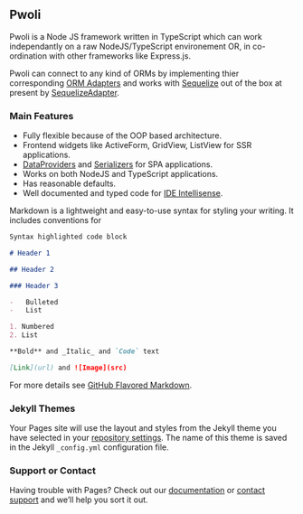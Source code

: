 ## Pwoli

Pwoli is a Node JS framework written in TypeScript which can work independantly on a raw NodeJS/TypeScript environement OR, in co-ordination with other frameworks like Express.js.

Pwoli can connect to any kind of ORMs by implementing thier corresponding [ORM Adapters](/pwoli/api-docs/classes/ORMAdapter.html) and works with [Sequelize](https://sequelize.org) out of the box at present by [SequelizeAdapter](/pwoli/api-docs/classes/SequelizeAdapter.html).

### Main Features

-   Fully flexible because of the OOP based architecture.
-   Frontend widgets like ActiveForm, GridView, ListView for SSR applications.
-   [DataProviders](/pwoli/api-docs/classes/DataProvider.html) and [Serializers](/pwoli/api-docs/classes/Serializer.html) for SPA applications.
-   Works on both NodeJS and TypeScript applications.
-   Has reasonable defaults.
-   Well documented and typed code for [IDE Intellisense](https://en.wikipedia.org/wiki/Intelligent_code_completion).

Markdown is a lightweight and easy-to-use syntax for styling your writing. It includes conventions for

```markdown
Syntax highlighted code block

# Header 1

## Header 2

### Header 3

-   Bulleted
-   List

1. Numbered
2. List

**Bold** and _Italic_ and `Code` text

[Link](url) and ![Image](src)
```

For more details see [GitHub Flavored Markdown](https://guides.github.com/features/mastering-markdown/).

### Jekyll Themes

Your Pages site will use the layout and styles from the Jekyll theme you have selected in your [repository settings](https://github.com/internetmango/pwoli/settings/pages). The name of this theme is saved in the Jekyll `_config.yml` configuration file.

### Support or Contact

Having trouble with Pages? Check out our [documentation](https://docs.github.com/categories/github-pages-basics/) or [contact support](https://support.github.com/contact) and we’ll help you sort it out.
